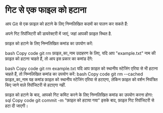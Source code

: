 
# गिट से एक फाइल को हटाना

आप Git से एक फ़ाइल को हटाने के लिए निम्नलिखित कदमों का पालन कर सकते हैं:

अपने गिट रिपॉजिटरी की डायरेक्टरी में जाएं, जहां आपकी फ़ाइल स्थित है.

फ़ाइल को हटाने के लिए निम्नलिखित कमांड का उपयोग करें:

bash
Copy code
git rm फ़ाइल_का_नाम
उदाहरण के लिए, यदि आप "example.txt" नाम की फ़ाइल को हटाना चाहते हैं, तो आप इस प्रकार का कमांड देंगे:

bash
Copy code
git rm example.txt
यदि आप फ़ाइल को स्थानीय स्टेजिंग एरिया से भी हटाना चाहते हैं, तो निम्नलिखित कमांड का उपयोग करें:
bash
Copy code
git rm --cached फ़ाइल_का_नाम
यह कमांड फ़ाइल को स्थानीय स्टेजिंग एरिया से हटाएगा, लेकिन फ़ाइल को वर्शन नियंत्रित किए जाने वाले रिपॉजिटरी से हटाएगा नहीं.

फ़ाइल को हटाने के बाद, आपको गिट कमिट करने के लिए निम्नलिखित कमांड का उपयोग करना होगा:
sql
Copy code
git commit -m "फ़ाइल को हटाया गया"
इसके बाद, फ़ाइल गिट रिपॉजिटरी से हटा दी जाएगी।
